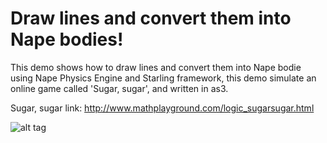 # Draw lines and convert them into Nape bodies!
This demo shows how to draw lines and convert them into Nape bodie using Nape Physics Engine and Starling framework, this 
demo simulate an online game called 'Sugar, sugar', and written in as3.

Sugar, sugar link: http://www.mathplayground.com/logic_sugarsugar.html

![alt tag](https://github.com/asmaMassad/FillTheBasket_withNapePhysics/blob/master/imgs/demo.png)

